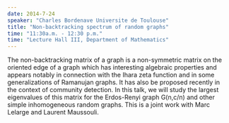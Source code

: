 ```yaml
---
date: 2014-7-24
speaker: "Charles Bordenave Universite de Toulouse"
title: "Non-backtracking spectrum of random graphs"
time: "11:30a.m. - 12:30 p.m." 
time: "Lecture Hall III, Department of Mathematics"
---
```

The non-backtracking matrix of a graph is a non-symmetric matrix on the oriented edge of a graph which has interesting algebraic properties and appears notably in connection with the Ihara zeta function and in some generalizations of Ramanujan graphs. It has also be proposed recently in the context of community detection. In this talk, we will study the largest eigenvalues of this matrix for the Erdos-Renyi graph G(n,c/n) and other simple inhomogeneous random graphs. This is a joint work with Marc Lelarge and Laurent Maussouli.
